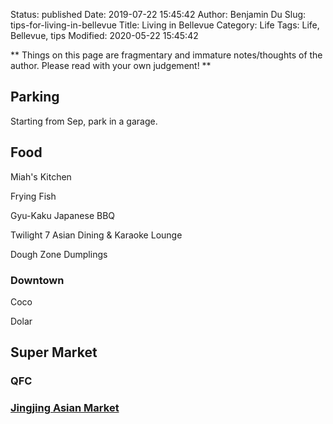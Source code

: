 Status: published
Date: 2019-07-22 15:45:42
Author: Benjamin Du
Slug: tips-for-living-in-bellevue
Title: Living in Bellevue
Category: Life
Tags: Life, Bellevue, tips
Modified: 2020-05-22 15:45:42

**
Things on this page are fragmentary and immature notes/thoughts of the author.
Please read with your own judgement!
**


## Parking

Starting from Sep, park in a garage.

## Food

Miah's Kitchen

Frying Fish

Gyu-Kaku Japanese BBQ

Twilight 7 Asian Dining & Karaoke Lounge

Dough Zone Dumplings


### Downtown

Coco

Dolar

## Super Market

### QFC 

### [Jingjing Asian Market](http://www.legendu.net/misc/blog/jingjing-asian-market/)
